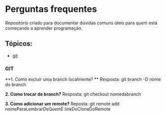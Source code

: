 # Perguntas frequentes

Repositório criado para documentar dúvidas comuns úteis para quem está começando a aprender programação.

## Tópicos:

* [git](#git)

### GIT
**1. Como excluir uma branch localmente? **
Resposta: git branch -D nome do branch

**2. Como trocar de branch?**
Resposta: git checkout nomedabranch

**3. Como adicionar um remote?**
Reposta: git remote add nomeParaLembrarDeQuemÉ linkDoCloneDoRemote
